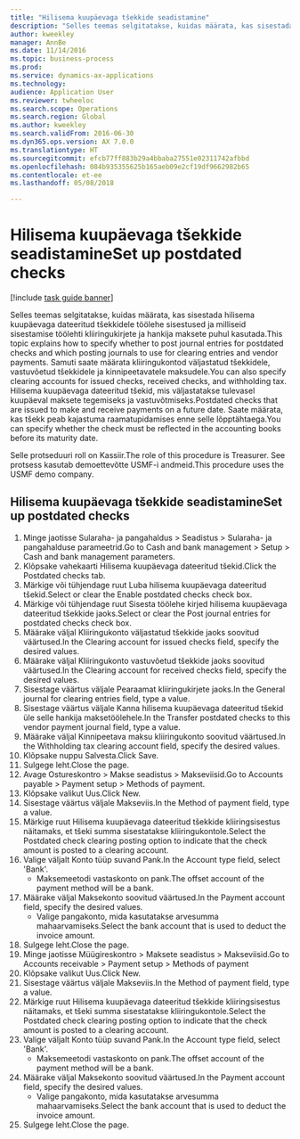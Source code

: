 ```yaml
--- 
title: "Hilisema kuupäevaga tšekkide seadistamine"
description: "Selles teemas selgitatakse, kuidas määrata, kas sisestada hilisema kuupäevaga dateeritud tšekkidele töölehe sisestused ja milliseid sisestamise töölehti kliiringukirjete ja hankija maksete puhul kasutada."
author: kweekley
manager: AnnBe
ms.date: 11/14/2016
ms.topic: business-process
ms.prod: 
ms.service: dynamics-ax-applications
ms.technology: 
audience: Application User
ms.reviewer: twheeloc
ms.search.scope: Operations
ms.search.region: Global
ms.author: kweekley
ms.search.validFrom: 2016-06-30
ms.dyn365.ops.version: AX 7.0.0
ms.translationtype: HT
ms.sourcegitcommit: efcb77ff883b29a4bbaba27551e02311742afbbd
ms.openlocfilehash: 084b935355625b165aeb09e2cf19df9662982b65
ms.contentlocale: et-ee
ms.lasthandoff: 05/08/2018

---
```

# <a name="set-up-postdated-checks"></a><span data-ttu-id="e4013-103">Hilisema kuupäevaga tšekkide seadistamine</span><span class="sxs-lookup"><span data-stu-id="e4013-103">Set up postdated checks</span></span>

[!include [task guide banner](../../includes/task-guide-banner.md)]

<span data-ttu-id="e4013-104">Selles teemas selgitatakse, kuidas määrata, kas sisestada hilisema kuupäevaga dateeritud tšekkidele töölehe sisestused ja milliseid sisestamise töölehti kliiringukirjete ja hankija maksete puhul kasutada.</span><span class="sxs-lookup"><span data-stu-id="e4013-104">This topic explains how to specify whether to post journal entries for postdated checks and which posting journals to use for clearing entries and vendor payments.</span></span> <span data-ttu-id="e4013-105">Samuti saate määrata kliiringukontod väljastatud tšekkidele, vastuvõetud tšekkidele ja kinnipeetavatele maksudele.</span><span class="sxs-lookup"><span data-stu-id="e4013-105">You can also specify clearing accounts for issued checks, received checks, and withholding tax.</span></span> <span data-ttu-id="e4013-106">Hilisema kuupäevaga dateeritud tšekid, mis väljastatakse tulevasel kuupäeval maksete tegemiseks ja vastuvõtmiseks.</span><span class="sxs-lookup"><span data-stu-id="e4013-106">Postdated checks that are issued to make and receive payments on a future date.</span></span> <span data-ttu-id="e4013-107">Saate määrata, kas tšekk peab kajastuma raamatupidamises enne selle lõpptähtaega.</span><span class="sxs-lookup"><span data-stu-id="e4013-107">You can specify whether the check must be reflected in the accounting books before its maturity date.</span></span>



<span data-ttu-id="e4013-108">Selle protseduuri roll on Kassiir.</span><span class="sxs-lookup"><span data-stu-id="e4013-108">The role of this procedure is Treasurer.</span></span> <span data-ttu-id="e4013-109">See protsess kasutab demoettevõtte USMF-i andmeid.</span><span class="sxs-lookup"><span data-stu-id="e4013-109">This procedure uses the USMF demo company.</span></span>


## <a name="set-up-postdated-checks"></a><span data-ttu-id="e4013-110">Hilisema kuupäevaga tšekkide seadistamine</span><span class="sxs-lookup"><span data-stu-id="e4013-110">Set up postdated checks</span></span>
1. <span data-ttu-id="e4013-111">Minge jaotisse Sularaha- ja pangahaldus > Seadistus > Sularaha- ja pangahalduse parameetrid.</span><span class="sxs-lookup"><span data-stu-id="e4013-111">Go to Cash and bank management > Setup > Cash and bank management parameters.</span></span>
2. <span data-ttu-id="e4013-112">Klõpsake vahekaarti Hilisema kuupäevaga dateeritud tšekid.</span><span class="sxs-lookup"><span data-stu-id="e4013-112">Click the Postdated checks tab.</span></span>
3. <span data-ttu-id="e4013-113">Märkige või tühjendage ruut Luba hilisema kuupäevaga dateeritud tšekid.</span><span class="sxs-lookup"><span data-stu-id="e4013-113">Select or clear the Enable postdated checks check box.</span></span>
4. <span data-ttu-id="e4013-114">Märkige või tühjendage ruut Sisesta töölehe kirjed hilisema kuupäevaga dateeritud tšekkide jaoks.</span><span class="sxs-lookup"><span data-stu-id="e4013-114">Select or clear the Post journal entries for postdated checks check box.</span></span>
5. <span data-ttu-id="e4013-115">Määrake väljal Kliiringukonto väljastatud tšekkide jaoks soovitud väärtused.</span><span class="sxs-lookup"><span data-stu-id="e4013-115">In the Clearing account for issued checks field, specify the desired values.</span></span>
6. <span data-ttu-id="e4013-116">Määrake väljal Kliiringukonto vastuvõetud tšekkide jaoks soovitud väärtused.</span><span class="sxs-lookup"><span data-stu-id="e4013-116">In the Clearing account for received checks field, specify the desired values.</span></span>
7. <span data-ttu-id="e4013-117">Sisestage väärtus väljale Pearaamat kliiringukirjete jaoks.</span><span class="sxs-lookup"><span data-stu-id="e4013-117">In the General journal for clearing entries field, type a value.</span></span>
8. <span data-ttu-id="e4013-118">Sisestage väärtus väljale Kanna hilisema kuupäevaga dateeritud tšekid üle selle hankija maksetöölehele.</span><span class="sxs-lookup"><span data-stu-id="e4013-118">In the Transfer postdated checks to this vendor payment journal field, type a value.</span></span>
9. <span data-ttu-id="e4013-119">Määrake väljal Kinnipeetava maksu kliiringukonto soovitud väärtused.</span><span class="sxs-lookup"><span data-stu-id="e4013-119">In the Withholding tax clearing account field, specify the desired values.</span></span>
10. <span data-ttu-id="e4013-120">Klõpsake nuppu Salvesta.</span><span class="sxs-lookup"><span data-stu-id="e4013-120">Click Save.</span></span>
11. <span data-ttu-id="e4013-121">Sulgege leht.</span><span class="sxs-lookup"><span data-stu-id="e4013-121">Close the page.</span></span>
12. <span data-ttu-id="e4013-122">Avage Ostureskontro > Makse seadistus > Makseviisid.</span><span class="sxs-lookup"><span data-stu-id="e4013-122">Go to Accounts payable > Payment setup > Methods of payment.</span></span>
13. <span data-ttu-id="e4013-123">Klõpsake valikut Uus.</span><span class="sxs-lookup"><span data-stu-id="e4013-123">Click New.</span></span>
14. <span data-ttu-id="e4013-124">Sisestage väärtus väljale Makseviis.</span><span class="sxs-lookup"><span data-stu-id="e4013-124">In the Method of payment field, type a value.</span></span>
15. <span data-ttu-id="e4013-125">Märkige ruut Hilisema kuupäevaga dateeritud tšekkide kliiringsisestus näitamaks, et tšeki summa sisestatakse kliiringukontole.</span><span class="sxs-lookup"><span data-stu-id="e4013-125">Select the Postdated check clearing posting option to indicate that the check amount is posted to a clearing account.</span></span>
16. <span data-ttu-id="e4013-126">Valige väljalt Konto tüüp suvand Pank.</span><span class="sxs-lookup"><span data-stu-id="e4013-126">In the Account type field, select 'Bank'.</span></span>
    * <span data-ttu-id="e4013-127">Maksemeetodi vastaskonto on pank.</span><span class="sxs-lookup"><span data-stu-id="e4013-127">The offset account of the payment method will be a bank.</span></span>  
17. <span data-ttu-id="e4013-128">Määrake väljal Maksekonto soovitud väärtused.</span><span class="sxs-lookup"><span data-stu-id="e4013-128">In the Payment account field, specify the desired values.</span></span>
    * <span data-ttu-id="e4013-129">Valige pangakonto, mida kasutatakse arvesumma mahaarvamiseks.</span><span class="sxs-lookup"><span data-stu-id="e4013-129">Select the bank account that is used to deduct the invoice amount.</span></span>  
18. <span data-ttu-id="e4013-130">Sulgege leht.</span><span class="sxs-lookup"><span data-stu-id="e4013-130">Close the page.</span></span>
19. <span data-ttu-id="e4013-131">Minge jaotisse Müügireskontro > Maksete seadistus > Makseviisid.</span><span class="sxs-lookup"><span data-stu-id="e4013-131">Go to Accounts receivable > Payment setup > Methods of payment</span></span>
20. <span data-ttu-id="e4013-132">Klõpsake valikut Uus.</span><span class="sxs-lookup"><span data-stu-id="e4013-132">Click New.</span></span>
21. <span data-ttu-id="e4013-133">Sisestage väärtus väljale Makseviis.</span><span class="sxs-lookup"><span data-stu-id="e4013-133">In the Method of payment field, type a value.</span></span>
22. <span data-ttu-id="e4013-134">Märkige ruut Hilisema kuupäevaga dateeritud tšekkide kliiringsisestus näitamaks, et tšeki summa sisestatakse kliiringukontole.</span><span class="sxs-lookup"><span data-stu-id="e4013-134">Select the Postdated check clearing posting option to indicate that the check amount is posted to a clearing account.</span></span>
23. <span data-ttu-id="e4013-135">Valige väljalt Konto tüüp suvand Pank.</span><span class="sxs-lookup"><span data-stu-id="e4013-135">In the Account type field, select 'Bank'.</span></span>
    * <span data-ttu-id="e4013-136">Maksemeetodi vastaskonto on pank.</span><span class="sxs-lookup"><span data-stu-id="e4013-136">The offset account of the payment method will be a bank.</span></span>  
24. <span data-ttu-id="e4013-137">Määrake väljal Maksekonto soovitud väärtused.</span><span class="sxs-lookup"><span data-stu-id="e4013-137">In the Payment account field, specify the desired values.</span></span>
    * <span data-ttu-id="e4013-138">Valige pangakonto, mida kasutatakse arvesumma mahaarvamiseks.</span><span class="sxs-lookup"><span data-stu-id="e4013-138">Select the bank account that is used to deduct the invoice amount.</span></span>  
25. <span data-ttu-id="e4013-139">Sulgege leht.</span><span class="sxs-lookup"><span data-stu-id="e4013-139">Close the page.</span></span>


